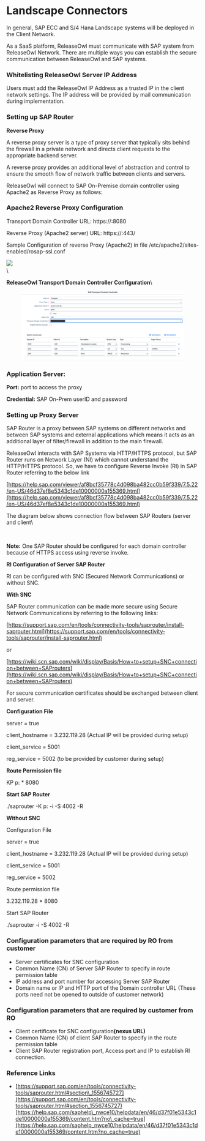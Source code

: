 # Landscape Connectors

In general, SAP ECC and S/4 Hana Landscape systems will be deployed in the Client Network.

As a SaaS platform, ReleaseOwl must communicate with SAP system from ReleaseOwl Network. There are multiple ways you can establish the secure communication between ReleaseOwl and SAP systems.

### **Whitelisting ReleaseOwl Server IP Address**

Users must add the ReleaseOwl IP Address as a trusted IP in the client network settings. The IP address will be provided by mail communication during implementation.

### **Setting up SAP Router**

**Reverse Proxy**

A reverse proxy server is a type of proxy server that typically sits behind the firewall in a private network and directs client requests to the appropriate backend server.

A reverse proxy provides an additional level of abstraction and control to ensure the smooth flow of network traffic between clients and servers.

ReleaseOwl will connect to SAP On-Premise domain controller using Apache2 as Reverse Proxy as follows:

### **Apache2 Reverse Proxy Configuration**

Transport Domain Controller URL: https://:8080

Reverse Proxy (Apache2 server) URL: https://:443/

Sample Configuration of reverse Proxy (Apache2) in file /etc/apache2/sites-enabled/rosap-ssl.conf

![](https://www.docs.releaseowl.com/assets/img/landscape-connectors-1.jpg)\
\


**ReleaseOwl Transport Domain Controller Configuration**\



<figure><img src="../../.gitbook/assets/image (225).png" alt=""><figcaption></figcaption></figure>

### **Application Server:**

**Port:** port to access the proxy

**Credential:** SAP On-Prem userID and password

### **Setting up Proxy Server**

SAP Router is a proxy between SAP systems on different networks and between SAP systems and external applications which means it acts as an additional layer of filter/firewall in addition to the main firewall.

ReleaseOwl interacts with SAP Systems via HTTP/HTTPS protocol, but SAP Router runs on Network Layer (NI) which cannot understand the HTTP/HTTPS protocol. So, we have to configure Reverse Invoke (RI) in SAP Router referring to the below link

[https://help.sap.com/viewer/af8bcf35778c4d098ba482cc0b59f339/7.5.22/en-US/46d37ef8e5343c1de10000000a155369.html](https://help.sap.com/viewer/af8bcf35778c4d098ba482cc0b59f339/7.5.22/en-US/46d37ef8e5343c1de10000000a155369.html)

The diagram below shows connection flow between SAP Routers (server and client\


<figure><img src="https://www.docs.releaseowl.com/assets/img/landscape-connectors-3.jpg" alt=""><figcaption></figcaption></figure>

**Note:** One SAP Router should be configured for each domain controller because of HTTPS access using reverse invoke.

**RI Configuration of Server SAP Router**

RI can be configured with SNC (Secured Network Communications) or without SNC.

**With SNC**

SAP Router communication can be made more secure using Secure Network Communications by referring to the following links:

[https://support.sap.com/en/tools/connectivity-tools/saprouter/install-saprouter.html](https://support.sap.com/en/tools/connectivity-tools/saprouter/install-saprouter.html)

or

[https://wiki.scn.sap.com/wiki/display/Basis/How+to+setup+SNC+connection+between+SAProuters](https://wiki.scn.sap.com/wiki/display/Basis/How+to+setup+SNC+connection+between+SAProuters)

For secure communication certificates should be exchanged between client and server.

**Configuration File**

server = true

client\_hostname = 3.232.119.28 (Actual IP will be provided during setup)

client\_service = 5001

reg\_service = 5002 (to be provided by customer during setup)

**Route Permission file**

KP p: \* 8080

**Start SAP Router**

./saprouter -K p: -i -S 4002 -R

**Without SNC**

Configuration File

server = true

client\_hostname = 3.232.119.28 (Actual IP will be provided during setup)

client\_service = 5001

reg\_service = 5002

Route permission file

3.232.119.28 \* 8080

Start SAP Router

./saprouter -i -S 4002 -R

### **Configuration parameters that are required by RO from customer**

* Server certificates for SNC configuration
* Common Name (CN) of Server SAP Router to specify in route permission table
* IP address and port number for accessing Server SAP Router
* Domain name or IP and HTTP port of the Domain controller URL (These ports need not be opened to outside of customer network)

### **Configuration parameters that are required by customer from RO**

* Client certificate for SNC configuratio&#x6E;**(nexus URL)**
* Common Name (CN) of client SAP Router to specify in the route permission table
* Client SAP Router registration port, Access port and IP to establish RI connection.

### **Reference Links**

* [https://support.sap.com/en/tools/connectivity-tools/saprouter.html#section\_1556745727](https://support.sap.com/en/tools/connectivity-tools/saprouter.html#section_1556745727)[https://help.sap.com/saphelp\_nwce10/helpdata/en/46/d37f01e5343c1de10000000a155369/content.htm?no\_cache=true](https://help.sap.com/saphelp_nwce10/helpdata/en/46/d37f01e5343c1de10000000a155369/content.htm?no_cache=true)
